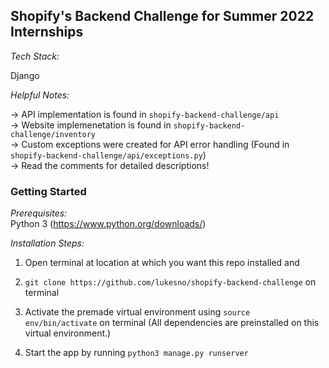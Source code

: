 ## Shopify's Backend Challenge for Summer 2022 Internships

_Tech Stack:_  

Django

_Helpful Notes:_  

-> API implementation is found in `shopify-backend-challenge/api`   
-> Website implemenetation is found in `shopify-backend-challenge/inventory`  
-> Custom exceptions were created for API error handling (Found in `shopify-backend-challenge/api/exceptions.py`)  
-> Read the comments for detailed descriptions!


### Getting Started

_Prerequisites:_   
Python 3 (https://www.python.org/downloads/)

_Installation Steps:_
1. Open terminal at location at which you want this repo installed and 

2. `git clone https://github.com/lukesno/shopify-backend-challenge` on terminal

3. Activate the premade virtual environment using `source env/bin/activate` on terminal (All dependencies are preinstalled on this virtual environment.)

4. Start the app by running `python3 manage.py runserver`
